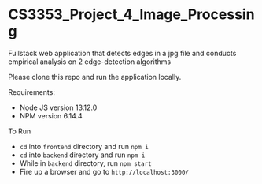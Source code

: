 # CS3353_Project_4_Image_Processing
Fullstack web application that detects edges in a jpg file and conducts empirical analysis on 2 edge-detection algorithms

Please clone this repo and run the application locally.

Requirements:
- Node JS version 13.12.0
- NPM version 6.14.4

To Run
- `cd` into `frontend` directory and run `npm i`
- `cd` into `backend` directory and run `npm i`
- While in `backend` directory, run `npm start`
- Fire up a browser and go to `http://localhost:3000/`
